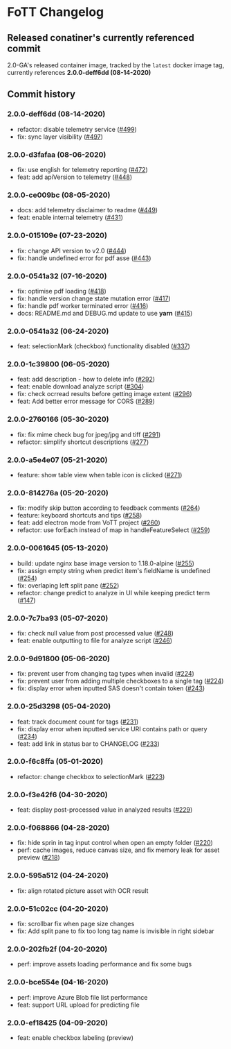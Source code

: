 # FoTT Changelog
## Released conatiner's currently referenced commit
2.0-GA's released container image, tracked by the  `latest` docker image tag, currently references **2.0.0-deff6dd (08-14-2020)**

## Commit history
### 2.0.0-deff6dd (08-14-2020)
* refactor: disable telemetry service ([#499](https://github.com/microsoft/OCR-Form-Tools/commit/deff6dd64cff785e519da3df0a47779f2cf0ef57))
* fix: sync layer visibility ([#497](https://github.com/microsoft/OCR-Form-Tools/commit/d61d20661a11482beb12bd9f180d080e10c476b7))

### 2.0.0-d3fafaa (08-06-2020)
* fix: use english for telemetry reporting ([#472](https://github.com/microsoft/OCR-Form-Tools/commit/d3fafaa82b3286ebb75f3ed68a3f8bea7808b3a4))
* feat: add apiVersion to telemetry ([#448](https://github.com/microsoft/OCR-Form-Tools/commit/99e26835846bdb653c1127efd3b9a2e1b4d5652b))

### 2.0.0-ce009bc (08-05-2020)
* docs: add telemetry disclaimer to readme ([#449](https://github.com/microsoft/OCR-Form-Tools/commit/ce009bc175db33d7669875e218368b1a6570b397))
* feat: enable internal telemetry ([#431](https://github.com/microsoft/OCR-Form-Tools/commit/d1d1dbd84c36207bf63065878e3c6ee0d10ccf1b))

### 2.0.0-015109e (07-23-2020)
* fix: change API version to v2.0 ([#444](https://github.com/microsoft/OCR-Form-Tools/commit/015109e5323ce1f41a44bbcfc8ef1f5470b2d5b8))
* fix: handle undefined error for pdf asse ([#443](https://github.com/microsoft/OCR-Form-Tools/commit/626c4f48c0f7c8c500f2da5de4dafc815e161c04))

### 2.0.0-0541a32 (07-16-2020)
* fix: optimise pdf loading ([#418](https://github.com/microsoft/OCR-Form-Tools/commit/b148062f690ff99d957e60449bcafcab7be7a6d1))
* fix: handle version change state mutation error ([#417](https://github.com/microsoft/OCR-Form-Tools/commit/c33925a1e3cb1e92373e0beefab6fe68dab41e1d))
* fix: handle pdf worker terminated error ([#416](https://github.com/microsoft/OCR-Form-Tools/commit/35714d02e2a30012831ad1fec5ff03cbf956b1cd))
* docs: README.md and DEBUG.md update to use **yarn** ([#415](https://github.com/microsoft/OCR-Form-Tools/commit/18332f53c3ff8ea8a78987d7bf38894bf246f6fd))

### 2.0.0-0541a32 (06-24-2020)
* feat: selectionMark (checkbox) functionality disabled ([#337](https://github.com/microsoft/OCR-Form-Tools/commit/0541a32ccefcb03d76523835603977a886f91b71))

### 2.0.0-1c39800 (06-05-2020)
* feat: add description - how to delete info ([#292](https://github.com/microsoft/OCR-Form-Tools/commit/1c39800b1152f186dfc19834bb969abbc4fe0ac2))
* feat: enable download analyze script ([#304](https://github.com/microsoft/OCR-Form-Tools/commit/9c97ed0ff9b0aa72ec9a197fc92f3a5998135c36))
* fix: check ocrread results before getting image extent ([#296](https://github.com/microsoft/OCR-Form-Tools/commit/61dba02fc6f19eb854e1f499e475b1336e6171b9))
* feat: Add better error message for CORS ([#289](https://github.com/microsoft/OCR-Form-Tools/commit/8f210792b4d84e424b00499efb540b0e27e9fdad))

### 2.0.0-2760166 (05-30-2020)
* fix: fix mime check bug for jpeg/jpg and tiff ([#291](https://github.com/microsoft/OCR-Form-Tools/commit/2760166bcb809bbfdc207b01db49f00153318624))
* refactor: simplify shortcut descriptions ([#277](https://github.com/microsoft/OCR-Form-Tools/commit/db95b0e2510f6cef9bc7279fe0a19dce239c816e))

### 2.0.0-a5e4e07 (05-21-2020)
* feature: show table view when table icon is clicked ([#271](https://github.com/microsoft/OCR-Form-Tools/commit/a5e4e079d4c0d1c7c52e3b015c0ddf9b8601bbf2))

### 2.0.0-814276a (05-20-2020)
* fix: modify skip button according to feedback comments ([#264](https://github.com/microsoft/OCR-Form-Tools/commit/814276af6f4259844854798adf0c56bd606b2363))
* feature: keyboard shortcuts and tips ([#258](https://github.com/microsoft/OCR-Form-Tools/commit/37aa859a80dc0213a118313558ad21ba424008e7))
* feat: add electron mode from VoTT project ([#260](https://github.com/microsoft/OCR-Form-Tools/commit/2a3383d4a0f100a39ed40627bdffb9b48f78f5df))
* refactor: use forEach instead of map in handleFeatureSelect ([#259](https://github.com/microsoft/OCR-Form-Tools/commit/c1c590c463743d187fda2429a628e27c6c42012f))

### 2.0.0-0061645 (05-13-2020)
* build: update nginx base image version to 1.18.0-alpine ([#255](https://github.com/microsoft/OCR-Form-Tools/commit/0061645871806595e4fe2ab5991cc494afa26b31))
* fix: assign empty string when predict item's fieldName is undefined ([#254](https://github.com/microsoft/OCR-Form-Tools/commit/d4d919f678b1f162f48c87ee5223281e57945a0a))
* fix: overlaping left split pane ([#252](https://github.com/microsoft/OCR-Form-Tools/commit/2e8c351f74c385b8627ee6ea39f974e5e048ea8d))
* refactor: change predict to analyze in UI while keeping predict term ([#147](https://github.com/microsoft/OCR-Form-Tools/commit/c9aa58e36a10a35083249a8080c2cfb9fccf3733))
### 2.0.0-7c7ba93 (05-07-2020)
* fix: check null value from post processed value ([#248](https://github.com/microsoft/OCR-Form-Tools/commit/a361189c527bfffd6417f90a2521ad40b2b3f205))
* feat: enable outputting to file for analyze script ([#246](https://github.com/microsoft/OCR-Form-Tools/commit/7c7ba937f140490775b788d63ef2c7ed63ca40f1))
### 2.0.0-9d91800 (05-06-2020)
* fix: prevent user from changing tag types when invalid ([#224](https://github.com/microsoft/OCR-Form-Tools/commit/d8823a33591db5c5dc9a0af753e007167218a3e3))
* fix: prevent user from adding multiple checkboxes to a single tag ([#224](https://github.com/microsoft/OCR-Form-Tools/commit/d8823a33591db5c5dc9a0af753e007167218a3e3))
* fix: display error when inputted SAS doesn't contain token ([#243](https://github.com/microsoft/OCR-Form-Tools/commit/9826ca8504549f23057c9cad1baebc5e9d1f6fe7))
### 2.0.0-25d3298 (05-04-2020)
* feat: track document count for tags ([#231](https://github.com/microsoft/OCR-Form-Tools/commit/70a6e43dc54239cdc153d5d328b17c1dfa0f085f))
* fix: display error when inputted service URI contains path or query ([#234](https://github.com/microsoft/OCR-Form-Tools/commit/04a16961b37ad5b5d01fc4c93addaaf69cbf0e72))
* feat: add link in status bar to CHANGELOG ([#233](https://github.com/microsoft/OCR-Form-Tools/commit/e66646a13263239213580378bbd2d8462d7e22b6))
### 2.0.0-f6c8ffa (05-01-2020)
* refactor: change checkbox to selectionMark ([#223](https://github.com/microsoft/OCR-Form-Tools/commit/f6c8ffad6edf23f6241f314e9456da92bc1a8402))
### 2.0.0-f3e42f6 (04-30-2020)
* feat: display post-processed value in analyzed results ([#229](https://github.com/microsoft/OCR-Form-Tools/commit/f3e42f6e8e9e934f1a241921dbe4a1e8d311bb46))
### 2.0.0-f068866 (04-28-2020)
* fix: hide sprin in tag input control when open an empty folder ([#220](https://github.com/microsoft/OCR-Form-Tools/commit/f0688668df2e676fce9749fad8ec9d39e56697cf))
* perf: cache images, reduce canvas size, and fix memory leak for asset preview ([#218](https://github.com/microsoft/OCR-Form-Tools/commit/e8ad9a3bebf2a1ae210e0e1fa3eebba564592c4c))
### 2.0.0-595a512 (04-24-2020)
* fix: align rotated picture asset with OCR result
### 2.0.0-51c02cc (04-20-2020)
* fix: scrollbar fix when page size changes
* fix: Add split pane to fix too long tag name is invisible in right sidebar
### 2.0.0-202fb2f (04-20-2020)
* perf: improve assets loading performance and fix some bugs
### 2.0.0-bce554e (04-16-2020)
* perf: improve Azure Blob file list performance
* feat: support URL upload for predicting file
### 2.0.0-ef18425 (04-09-2020)
* feat: enable checkbox labeling (preview)
